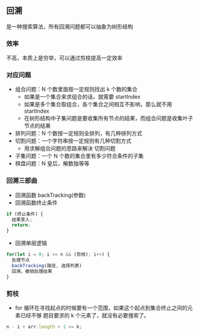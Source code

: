 ## 回溯

是一种搜索算法，所有回溯问题都可以抽象为树形结构

### 效率

不高，本质上是穷举，可以通过剪枝提高一定效率

### 对应问题

- 组合问题：N 个数里面按一定规则找出 k 个数的集合
  - 如果是一个集合来求组合的话，就需要 startIndex
  - 如果是多个集合取组合，各个集合之间相互不影响，那么就不用 startIndex
  - 在树形结构中子集问题是要收集所有节点的结果，而组合问题是收集叶子节点的结果
- 排列问题：N 个数按一定规则全排列，有几种排列方式
- 切割问题：一个字符串按一定规则有几种切割方式
  - 用求解组合问题的思路来解决 切割问题
- 子集问题：一个 N 个数的集合里有多少符合条件的子集
- 棋盘问题：N 皇后，解数独等等

### 回溯三部曲

- 回溯函数 backTracking(参数)
- 回溯函数终止条件

```js
if (终止条件) {
  结果录入;
  return;
}
```

- 回溯单层逻辑

```js
for(let i = 0; i <= n && (剪枝); i++) {
  处理节点
  backTracking(路径, 选择列表)
  回溯，撤销处理结果
}
```

### 剪枝

- for 循环在寻找起点的时候要有一个范围，如果这个起点到集合终止之间的元素已经不够 题目要求的 k 个元素了，就没有必要搜索了。

```js
n - i + arr.length + 1 >= k;
```

